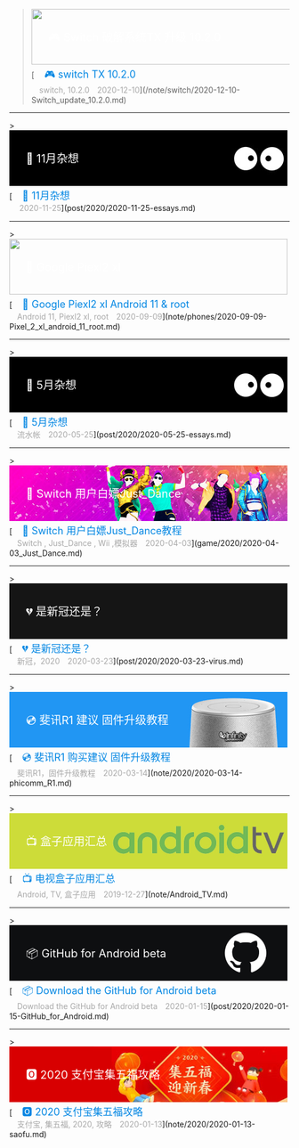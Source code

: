 <!-- 10 -->
> <div style="position:relative;"><a href="/note/switch/2020-12-10-Switch_update_10.2.0/"><img src="/imgs/banner/2020-12-10-Switch_update_10.2.0.jpg" width="500" height="100"></a><br><div style="position:absolute; z-index:2; left:10px; top:35px"><font style="font-size: 20px;font-weight: 400;margin: 0;color: #ffffff;">　🎮 Switch 破解系统TX 升级 10.2.0 </font></div></div>[<font style="font-size: 18px;font-weight: 400;margin: 0;color: #0086e3;">　🎮 switch TX 10.2.0</font><br><font style="margin: 4px 0 5px 0;color: #a8a8a8;position: relative;">　switch, 10.2.0　2020-12-10</font>](/note/switch/2020-12-10-Switch_update_10.2.0.md)


<hr>
<!-- 9 -->
> <div style="position:relative;"><a href="/post/2020/2020-11-25-essays/"><img src="/imgs/banner/2020-05-25-essays.jpg" width="500" height="100"></a><br><div style="position:absolute; z-index:2; left:10px; top:35px"><font style="font-size: 20px;font-weight: 400;margin: 0;color: #ffffff;">　📔 11月杂想</font></div></div>[<font style="font-size: 18px;font-weight: 400;margin: 0;color: #0086e3;">　📔 11月杂想</font><br><font style="margin: 4px 0 5px 0;color: #a8a8a8;position: relative;">　 2020-11-25</font>](post/2020/2020-11-25-essays.md)


<hr>
<!-- 8 -->
> <div style="position:relative;"><a href="/note/phones/2020-09-09-Pixel_2_xl_android_11_root/"><img src="/imgs/banner/2020-09-09-piexl2_xl_android_11_root.jpg" width="500" height="100"></a><br><div style="position:absolute; z-index:2; left:10px; top:35px"><font style="font-size: 20px;font-weight: 400;margin: 0;color: #ffffff;">　📱 Google Piexl2 xl</font></div></div>[<font style="font-size: 18px;font-weight: 400;margin: 0;color: #0086e3;">　📱 Google Piexl2 xl Android 11 & root</font><br><font style="margin: 4px 0 5px 0;color: #a8a8a8;position: relative;">　Android 11, Piexl2 xl, root　2020-09-09</font>](note/phones/2020-09-09-Pixel_2_xl_android_11_root.md)


<hr>
<!-- 7 -->
> <div style="position:relative;"><a href="/post/2020/2020-05-25-essays/"><img src="/imgs/banner/2020-05-25-essays.jpg" width="500" height="100"></a><br><div style="position:absolute; z-index:2; left:10px; top:35px"><font style="font-size: 20px;font-weight: 400;margin: 0;color: #ffffff;">　📔 5月杂想</font></div></div>[<font style="font-size: 18px;font-weight: 400;margin: 0;color: #0086e3;">　📔 5月杂想</font><br><font style="margin: 4px 0 5px 0;color: #a8a8a8;position: relative;">　流水帐　2020-05-25</font>](post/2020/2020-05-25-essays.md)


<hr>
<!-- 6 -->
> <div style="position:relative;"><a href="/game/2020/2020-04-03_Just_Dance/"><img src="/imgs/banner/2020-04-03_Just_Dance.jpg" width="500" height="100"></a><br><div style="position:absolute; z-index:2; left:10px; top:35px"><font style="font-size: 20px;font-weight: 400;margin: 0;color: #ffffff;">　🤠 Switch 用户白嫖Just_Dance</font></div></div>[<font style="font-size: 18px;font-weight: 400;margin: 0;color: #0086e3;">　🤠 Switch 用户白嫖Just_Dance教程</font><br><font style="margin: 4px 0 5px 0;color: #a8a8a8;position: relative;">　Switch , Just_Dance , Wii ,模拟器　2020-04-03</font>](game/2020/2020-04-03_Just_Dance.md)



<hr>
<!-- 5 -->
> <div style="position:relative;"><a href="/post/2020/2020-03-23-virus/"><img src="/imgs/banner/2020-03-23-virus.jpg" width="500" height="100"></a><br><div style="position:absolute; z-index:2; left:10px; top:35px"><font style="font-size: 20px;font-weight: 400;margin: 0;color: #ffffff;">　💔 是新冠还是？ </font></div></div>[<font style="font-size: 18px;font-weight: 400;margin: 0;color: #0086e3;">　💔 是新冠还是？</font><br><font style="margin: 4px 0 5px 0;color: #a8a8a8;position: relative;">　新冠，2020　2020-03-23</font>](post/2020/2020-03-23-virus.md)


<hr>
<!-- 4 -->
> <div style="position:relative;"><a href="/note/2020/2020-03-14-phicomm_R1/"><img src="/imgs/banner/2020-03-14-phicomm_R1.jpg" width="500" height="100"></a><br><div style="position:absolute; z-index:2; left:10px; top:35px"><font style="font-size: 20px;font-weight: 400;margin: 0;color: #ffffff;">　💿 斐讯R1 建议 固件升级教程 </font></div></div>[<font style="font-size: 18px;font-weight: 400;margin: 0;color: #0086e3;">　💿 斐讯R1 购买建议 固件升级教程</font><br><font style="margin: 4px 0 5px 0;color: #a8a8a8;position: relative;">　斐讯R1，固件升级教程　2020-03-14</font>](note/2020/2020-03-14-phicomm_R1.md)

<hr>
<!-- 3 -->
> <div style="position:relative;"><a href="/note/Android_TV/"><img src="/imgs/banner/Android_TV.jpg" width="500" height="100"></a><br><div style="position:absolute; z-index:2; left:10px; top:35px"><font style="font-size: 20px;font-weight: 400;margin: 0;color: #ffffff;">　📺 盒子应用汇总 </font></div></div>[<font style="font-size: 18px;font-weight: 400;margin: 0;color: #0086e3;">　📺 电视盒子应用汇总</font><br><font style="margin: 4px 0 5px 0;color: #a8a8a8;position: relative;">　Android, TV, 盒子应用　2019-12-27</font>](note/Android_TV.md)

<hr>
<!-- 2 -->
> <div style="position:relative;"><a href="/post/2020/2020-01-15-GitHub_for_Android/"><img src="/imgs/banner/2020-01-15-GitHub_for_Android.jpg" width="500" height="100"></a><br><div style="position:absolute; z-index:2; left:10px; top:35px"><font style="font-size: 20px;font-weight: 400;margin: 0;color: #ffffff;">　📦 GitHub for Android beta  </font></div></div>[<font style="font-size: 18px;font-weight: 400;margin: 0;color: #0086e3;">　📦 Download the GitHub for Android beta</font><br><font style="margin: 4px 0 5px 0;color: #a8a8a8;position: relative;">　Download the GitHub for Android beta　2020-01-15</font>](post/2020/2020-01-15-GitHub_for_Android.md)

<hr>
<!-- 1 -->
> <div style="position:relative;"><a href="/note/2020/2020-01-13-saofu/"><img src="/imgs/banner/2020-01-13-saofu.jpg" width="500" height="100"></a><br><div style="position:absolute; z-index:2; left:10px; top:35px"><font style="font-size: 20px;font-weight: 400;margin: 0;color: #ffffff;">　🅾 2020 支付宝集五福攻略 </font></div></div>[<font style="font-size: 18px;font-weight: 400;margin: 0;color: #0086e3;">　🅾 2020 支付宝集五福攻略</font><br><font style="margin: 4px 0 5px 0;color: #a8a8a8;position: relative;">　支付宝, 集五福, 2020, 攻略　2020-01-13</font>](note/2020/2020-01-13-saofu.md)

<br>